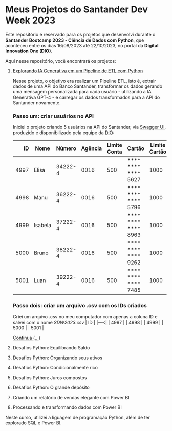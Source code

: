 # Meus Projetos do Santander Dev Week 2023

Este repositório é reservado para os projetos que desenvolvi durante o **Santander Bootcamp 2023 - Ciência de Dados com Python**, que aconteceu entre os dias 16/08/2023 até 22/10/2023, no portal da **Digital Innovation One (DIO)**.

Aqui nesse repositório, você encontrará os projetos:

1. [Explorando IA Generativa em um Pipeline de ETL com Python](ia-generativa-pipeline-etl.py)

    Nesse projeto, o objetivo era realizar um Pipeline ETL, isto é, extrair dados de uma API do Banco Santander, transformar os dados gerando uma mensagem personalizada para cada usuário - utilizando a IA Generativa GPT-4 - e carregar os dados transformados para a API do Santander novamente.
        
    ### Passo um: criar usuários no API
    Iniciei o projeto criando 5 usuários na API do Santander, via [Swagger UI](https://sdw-2023-prd.up.railway.app/swagger-ui/index.html#/Users%20Controller/findById), produzido e disponibilizado pela equipe da [DIO](https://www.dio.me/):
        
    | ID | Nome | Número | Agência | Limite Conta | Cartão | Limite Cartão |
    |---:|------|--------|---------|--------------|--------|---------------|
    | 4997 | Elisa | 34222-4 | 0016 | 500 | **** **** **** 5627 | 1000 |
    | 4998 | Manu | 36222-4 | 0016 | 500 | **** **** **** 5796 | 1000 |
   | 4999 | Isabela | 37222-4 | 0016 | 500 | **** **** **** 8963 | 1000 |
   | 5000 | Bruno | 38222-4 | 0016 | 500 | **** **** **** 9262 | 1000 |
   | 5001 | Luan | 39222-4 | 0016 | 500 | **** **** **** 7485 | 1000 |
        
   ### Passo dois: criar um arquivo .csv com os IDs criados
   Criei um arquivo .csv no meu computador com apenas a coluna ID e salvei com o nome _SDW2023.csv_
   | ID |
   |---:|
   | 4997 |
   | 4998 |
   | 4999 |
   | 5000 |
   | 5001 |
        
   [Continua (...)](ia-generativa-pipeline-etl.py)

2. Desafios Python: Equilibrando Saldo
3. Desafios Python: Organizando seus ativos
4. Desafios Python: Condicionalmente rico
5. Desafios Python: Juros compostos
6. Desafios Python: O grande depósito
7. Criando um relatório de vendas elegante com Power BI
8. Processando e transformando dados com Power BI

Neste curso, utilizei a liguagem de programação Python, além de ter explorado SQL e Power BI.
